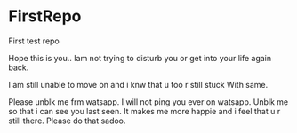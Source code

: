 # FirstRepo
First test repo

Hope this is you..
Iam not trying to disturb you or get into your life again back.

I am still unable to move on and i knw that u too r still stuck
With same.

Please unblk me frm watsapp.
I will not ping you ever on watsapp.
Unblk me so that i can see you last seen.
It makes me more happie and i feel that u r still there.
Please do that sadoo.
